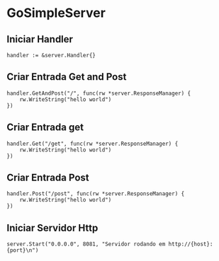 # GoSimpleServer

## Iniciar Handler 
```cgo
handler := &server.Handler{}
```

## Criar Entrada Get and Post
```cgo
handler.GetAndPost("/", func(rw *server.ResponseManager) {
    rw.WriteString("hello world")
})
```

## Criar Entrada get
```cgo
handler.Get("/get", func(rw *server.ResponseManager) {
    rw.WriteString("hello world")
})
```

## Criar Entrada Post
```cgo
handler.Post("/post", func(rw *server.ResponseManager) {
    rw.WriteString("hello world")
})
```

## Iniciar Servidor Http
```cgo
server.Start("0.0.0.0", 8081, "Servidor rodando em http://{host}:{port}\n")
```
